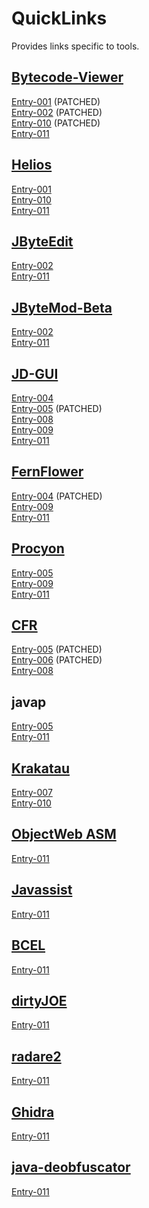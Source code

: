 # QuickLinks

Provides links specific to tools.

## [Bytecode-Viewer](https://github.com/Konloch/bytecode-viewer)

[Entry-001](decompiler-tool-bugs/Entry-001/Entry.md) (PATCHED)  
[Entry-002](decompiler-tool-bugs/Entry-002/Entry.md) (PATCHED)  
[Entry-010](decompiler-tool-bugs/Entry-010/Entry.md) (PATCHED)  
[Entry-011](decompiler-tool-bugs/Entry-011/Entry.md)  

## [Helios](https://github.com/helios-decompiler/standalone-app)

[Entry-001](decompiler-tool-bugs/Entry-001/Entry.md)  
[Entry-010](decompiler-tool-bugs/Entry-010/Entry.md)  
[Entry-011](decompiler-tool-bugs/Entry-011/Entry.md)  

## [JByteEdit](https://github.com/Eyremba/JBytedit)

[Entry-002](decompiler-tool-bugs/Entry-002/Entry.md)  
[Entry-011](decompiler-tool-bugs/Entry-011/Entry.md)  

## [JByteMod-Beta](https://github.com/GraxCode/JByteMod-Beta/releases)

[Entry-002](decompiler-tool-bugs/Entry-002/Entry.md)  
[Entry-011](decompiler-tool-bugs/Entry-011/Entry.md)  

## [JD-GUI](http://jd.benow.ca/)

[Entry-004](decompiler-tool-bugs/Entry-004/Entry.md)  
[Entry-005](decompiler-tool-bugs/Entry-005/Entry.md) (PATCHED)  
[Entry-008](decompiler-tool-bugs/Entry-008/Entry.md)  
[Entry-009](decompiler-tool-bugs/Entry-009/Entry.md)  
[Entry-011](decompiler-tool-bugs/Entry-011/Entry.md)  

## [FernFlower](https://github.com/JetBrains/intellij-community/tree/master/plugins/java-decompiler/engine)

[Entry-004](decompiler-tool-bugs/Entry-004/Entry.md) (PATCHED)  
[Entry-009](decompiler-tool-bugs/Entry-009/Entry.md)  
[Entry-011](decompiler-tool-bugs/Entry-011/Entry.md)  

## [Procyon](https://bitbucket.org/mstrobel/procyon/overview)

[Entry-005](decompiler-tool-bugs/Entry-005/Entry.md)  
[Entry-009](decompiler-tool-bugs/Entry-009/Entry.md)  
[Entry-011](decompiler-tool-bugs/Entry-011/Entry.md)  

## [CFR](http://www.benf.org/other/cfr/)

[Entry-005](decompiler-tool-bugs/Entry-005/Entry.md) (PATCHED)  
[Entry-006](decompiler-tool-bugs/Entry-006/Entry.md) (PATCHED)  
[Entry-008](decompiler-tool-bugs/Entry-008/Entry.md)  

## javap

[Entry-005](decompiler-tool-bugs/Entry-005/Entry.md)  
[Entry-011](decompiler-tool-bugs/Entry-011/Entry.md)  

## [Krakatau](https://github.com/Storyyeller/Krakatau)

[Entry-007](decompiler-tool-bugs/Entry-007/Entry.md)  
[Entry-010](decompiler-tool-bugs/Entry-010/Entry.md)  

## [ObjectWeb ASM](https://asm.ow2.io/)

[Entry-011](decompiler-tool-bugs/Entry-011/Entry.md)  

## [Javassist](https://www.javassist.org/)

[Entry-011](decompiler-tool-bugs/Entry-011/Entry.md)  

## [BCEL](https://commons.apache.org/proper/commons-bcel/)

[Entry-011](decompiler-tool-bugs/Entry-011/Entry.md)  

## [dirtyJOE](http://dirty-joe.com/)

[Entry-011](decompiler-tool-bugs/Entry-011/Entry.md)  

## [radare2](https://rada.re/r/)

[Entry-011](decompiler-tool-bugs/Entry-011/Entry.md)  

## [Ghidra](https://ghidra-sre.org/)

[Entry-011](decompiler-tool-bugs/Entry-011/Entry.md)  

## [java-deobfuscator](https://github.com/java-deobfuscator/deobfuscator)

[Entry-011](decompiler-tool-bugs/Entry-011/Entry.md)  
